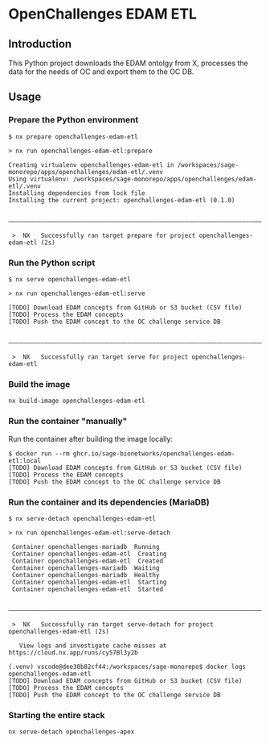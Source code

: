 # OpenChallenges EDAM ETL

## Introduction

This Python project downloads the EDAM ontolgy from X, processes the data for the needs of OC and
export them to the OC DB.

## Usage

### Prepare the Python environment

```
$ nx prepare openchallenges-edam-etl

> nx run openchallenges-edam-etl:prepare

Creating virtualenv openchallenges-edam-etl in /workspaces/sage-monorepo/apps/openchallenges/edam-etl/.venv
Using virtualenv: /workspaces/sage-monorepo/apps/openchallenges/edam-etl/.venv
Installing dependencies from lock file
Installing the current project: openchallenges-edam-etl (0.1.0)

 ——————————————————————————————————————————————————————————————————————————————————————————————————————————————————————————————————————————————————

 >  NX   Successfully ran target prepare for project openchallenges-edam-etl (2s)
```

### Run the Python script

```
$ nx serve openchallenges-edam-etl

> nx run openchallenges-edam-etl:serve

[TODO] Download EDAM concepts from GitHub or S3 bucket (CSV file)
[TODO] Process the EDAM concepts
[TODO] Push the EDAM concept to the OC challenge service DB

 ——————————————————————————————————————————————————————————————————————————————————————————————————————————————————————————————————————————————————

 >  NX   Successfully ran target serve for project openchallenges-edam-etl
```

### Build the image

```
nx build-image openchallenges-edam-etl
```

### Run the container "manually"

Run the container after building the image locally:

```
$ docker run --rm ghcr.io/sage-bionetworks/openchallenges-edam-etl:local
[TODO] Download EDAM concepts from GitHub or S3 bucket (CSV file)
[TODO] Process the EDAM concepts
[TODO] Push the EDAM concept to the OC challenge service DB
```

### Run the container and its dependencies (MariaDB)

```
$ nx serve-detach openchallenges-edam-etl

> nx run openchallenges-edam-etl:serve-detach

 Container openchallenges-mariadb  Running
 Container openchallenges-edam-etl  Creating
 Container openchallenges-edam-etl  Created
 Container openchallenges-mariadb  Waiting
 Container openchallenges-mariadb  Healthy
 Container openchallenges-edam-etl  Starting
 Container openchallenges-edam-etl  Started

 ——————————————————————————————————————————————————————————————————————————————————————————————————————————————————————————————————————————————

 >  NX   Successfully ran target serve-detach for project openchallenges-edam-etl (2s)

   View logs and investigate cache misses at https://cloud.nx.app/runs/cy57Bl3y2b

(.venv) vscode@dee30b82cf44:/workspaces/sage-monorepo$ docker logs openchallenges-edam-etl
[TODO] Download EDAM concepts from GitHub or S3 bucket (CSV file)
[TODO] Process the EDAM concepts
[TODO] Push the EDAM concept to the OC challenge service DB
```

### Starting the entire stack

```
nx serve-detach openchallenges-apex
```